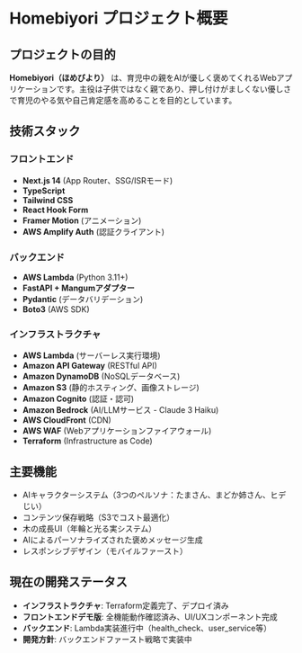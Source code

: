 # Homebiyori プロジェクト概要

## プロジェクトの目的
**Homebiyori（ほめびより）** は、育児中の親をAIが優しく褒めてくれるWebアプリケーションです。主役は子供ではなく親であり、押し付けがましくない優しさで育児のやる気や自己肯定感を高めることを目的としています。

## 技術スタック

### フロントエンド
- **Next.js 14** (App Router、SSG/ISRモード)
- **TypeScript** 
- **Tailwind CSS**
- **React Hook Form**
- **Framer Motion** (アニメーション)
- **AWS Amplify Auth** (認証クライアント)

### バックエンド
- **AWS Lambda** (Python 3.11+)
- **FastAPI + Mangumアダプター**
- **Pydantic** (データバリデーション)
- **Boto3** (AWS SDK)

### インフラストラクチャ
- **AWS Lambda** (サーバーレス実行環境)
- **Amazon API Gateway** (RESTful API)
- **Amazon DynamoDB** (NoSQLデータベース)
- **Amazon S3** (静的ホスティング、画像ストレージ)
- **Amazon Cognito** (認証・認可)
- **Amazon Bedrock** (AI/LLMサービス - Claude 3 Haiku)
- **AWS CloudFront** (CDN)
- **AWS WAF** (Webアプリケーションファイアウォール)
- **Terraform** (Infrastructure as Code)

## 主要機能
- AIキャラクターシステム（3つのペルソナ：たまさん、まどか姉さん、ヒデじい）
- コンテンツ保存戦略（S3でコスト最適化）
- 木の成長UI（年輪と光る実システム）
- AIによるパーソナライズされた褒めメッセージ生成
- レスポンシブデザイン（モバイルファースト）

## 現在の開発ステータス
- **インフラストラクチャ**: Terraform定義完了、デプロイ済み
- **フロントエンドデモ版**: 全機能動作確認済み、UI/UXコンポーネント完成
- **バックエンド**: Lambda実装進行中（health_check、user_service等）
- **開発方針**: バックエンドファースト戦略で実装中